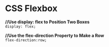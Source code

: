 # CSS Flexbox

**//Use display: flex to Position Two Boxes**<br/>
```display: flex;```

**//Use the flex-direction Property to Make a Row**<br/>
```flex-direction:row; ```
